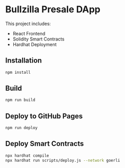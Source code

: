 # Bullzilla Presale DApp

This project includes:
- React Frontend
- Solidity Smart Contracts
- Hardhat Deployment

## Installation

```bash
npm install
```

## Build

```bash
npm run build
```

## Deploy to GitHub Pages

```bash
npm run deploy
```

## Deploy Smart Contracts

```bash
npx hardhat compile
npx hardhat run scripts/deploy.js --network goerli
```
